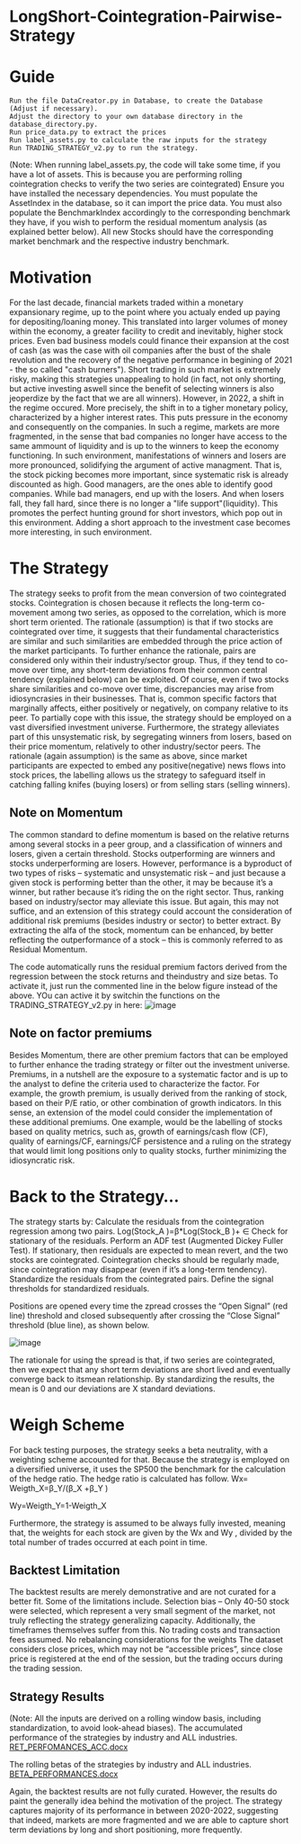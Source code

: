 # LongShort-Cointegration-Pairwise-Strategy

# Guide 
	Run the file DataCreator.py in Database, to create the Database (Adjust if necessary).
	Adjust the directory to your own database directory in the database_directory.py. 
	Run price_data.py to extract the prices
	Run label_assets.py to calculate the raw inputs for the strategy
	Run TRADING_STRATEGY_v2.py to run the strategy. 
 (Note: When running label_assets.py, the code will take some time, if you have a lot of assets. This is because you are performing rolling cointegration checks to verify the two series are cointegrated)
Ensure you have installed the necessary dependencies. 
You must populate the AssetIndex in the database, so it can import the price data.
You must also populate the BenchmarkIndex accordingly to the corresponding benchmark they have, if you wish to perform the residual momentum analysis (as explained better below). All new Stocks should have the corresponding market benchmark and the respective industry benchmark. 


# Motivation
For the last decade, financial markets traded within a monetary expansionary regime, up to the point where you actualy ended up paying for depositing/loaning money. This translated into larger volumes of money within the economy, a greater facility to credit and inevitably, higher stock prices. Even bad business models could finance their expansion at the cost of cash (as was the case with oil companies after the bust of the shale revolution and the recovery of the negative performance in begining of 2021 - the so called "cash burners"). Short trading in such market is extremely risky, making this strategies unappealing to hold (in fact, not only shorting, but active investing aswell since the benefit of selecting winners is also jeoperdize by the fact that we are all winners).
However, in 2022, a shift in the regime occured. More precisely, the shift in to a tigher monetary policy, characterized by a higher interest rates. This puts pressure in the economy and consequently on the companies. In such a regime, markets are more fragmented, in the sense that bad companies no longer have access to the same ammount of liquidity and is up to the winners to keep the economy functioning. In such environment, manifestations of winners and losers are more pronounced, solidifying the argument of active managment. That is, the stock picking becomes more important, since systematic risk is already discounted as high. Good managers, are the ones able to identify good companies. While bad managers, end up with the losers. And when losers fall, they fall hard, since there is no longer a "life support"(liquidity). This promotes the perfect hunting ground for short investors, which pop out in this environment. Adding a short approach to the investment case becomes more interesting, in such environment.


# The Strategy 
The strategy seeks to profit from the mean conversion of two cointegrated stocks. Cointegration is chosen because it reflects the long-term co-movement among two series, as opposed to the correlation, which is more short term oriented. The rationale (assumption) is that if two stocks are cointegrated over time, it suggests that their fundamental characteristics are similar and such similarities are embedded through the price action of the market participants. To further enhance the rationale, pairs are considered only within their industry/sector group. 
Thus, if they tend to co-move over time, any short-term deviations from their common central tendency (explained below) can be exploited. Of course, even if two stocks share similarities and co-move over time, discrepancies may arise from idiosyncrasies in their businesses. That is, common specific factors that marginally affects, either positively or negatively, on company relative to its peer.
To partially cope with this issue, the strategy should be employed on a vast diversified investment universe. Furthermore, the strategy alleviates part of this unsystematic risk, by segregating winners from losers, based on their price momentum, relatively to other industry/sector peers. The rationale (again assumption) is the same as above, since market participants are expected to embed any positive(negative) news flows into stock prices, the labelling allows us the strategy to safeguard itself in catching falling knifes (buying losers) or from selling stars (selling winners).

## Note on Momentum 
The common standard to define momentum is based on the relative returns among several stocks in a peer group, and a classification of winners and losers, given a certain threshold. Stocks outperforming are winners and stocks underperforming are losers. However, performance is a byproduct of two types of risks – systematic and unsystematic risk – and just because a given stock is performing better than the other, it may be because it’s a winner, but rather because it’s riding the on the right sector. Thus, ranking based on industry/sector may alleviate this issue. But again, this may not suffice, and an extension of this strategy could account the consideration of additional risk premiums (besides industry or sector) to better extract. By extracting the alfa of the stock, momentum can be enhanced, by better reflecting the outperformance of a stock – this is commonly referred to as Residual Momentum.

The code automatically runs the residual premium factors derived from the regression between the stock returns and theindustry and size betas. To activate it, just run the commented line in the below figure instead of the above. YOu can active it by switchin the functions on the TRADING_STRATEGY_v2.py in here:
![image](https://github.com/LusoNX/LongShort-Cointegration-Pairwise-Strategy/assets/84282116/85e75f36-19b4-4c64-8f32-d30526059293)


## Note on factor premiums
Besides Momentum, there are other premium factors that can be employed to further enhance the trading strategy or filter out the investment universe. Premiums, in a nutshell are the exposure to a systematic factor and is up to the analyst to define the criteria used to characterize the factor. For example, the growth premium, is usually derived from the ranking of stock, based on their P/E ratio, or other combination of growth indicators. 
In this sense, an extension of the model could consider the implementation of these additional premiums. One example, would be the labelling of stocks based on quality metrics, such as, growth of earnings/cash flow (CF), quality of earnings/CF, earnings/CF persistence and a ruling on the strategy that would limit long positions only to quality stocks, further minimizing the idiosyncratic risk. 


# Back to the Strategy…
The strategy starts by: 
	Calculate the residuals from the cointegration regression among two pairs. 
Log(Stock_A )=β*Log(Stock_B )+ ∈
	Check for stationary of the residuals. 
	Perform an ADF test (Augmented Dickey Fuller Test).
	If stationary, then residuals are expected to mean revert, and the two stocks are cointegrated. 
	Cointegration checks should be regularly made, since cointegration may disappear (even if it’s a long-term tendency).
	Standardize the residuals from the cointegrated pairs. 
	Define the signal thresholds for standardized residuals.

Positions are opened every time the zpread crosses the “Open Signal” (red line) threshold and closed subsequently after crossing the “Close Signal” threshold (blue line), as shown below.

![image](https://github.com/LusoNX/LongShort-Cointegration-Pairwise-Strategy/assets/84282116/9d89dbdf-455b-4cf9-b669-125b7a539f85)


The rationale for using the spread is that, if two series are cointegrated, then we expect that any short term deviations are short lived and eventually converge back to itsmean relationship. By standardizing the results, the mean is 0 and our deviations are X standard deviations.




# Weigh Scheme 
For back testing purposes, the strategy seeks a beta neutrality, with a weighting scheme accounted for that. Because the strategy is employed on a diversified universe, it uses the SP500 the benchmark for the calculation of the hedge ratio.  The hedge ratio is calculated has follow.
Wx= Weigth_X=β_Y/(β_X  +β_Y )

Wy=Weigth_Y=1-Weigth_X

Furthermore, the strategy is assumed to be always fully invested, meaning that, the weights for each stock are given by the Wx and Wy , divided by the total number of trades occurred at each point in time. 

## Backtest Limitation
The backtest results are merely demonstrative and are not curated for a better fit. Some of the limitations include. 
	Selection bias – Only 40-50 stock were selected, which represent a very small segment of the market, not truly reflecting the strategy generalizing capacity. Additionally, the timeframes themselves suffer from this.
	No trading costs and transaction fees assumed. 
	No rebalancing considerations for the weights 
	The dataset considers close prices, which may not be “accessible prices”, since close price is registered at the end of the session, but the trading occurs during the trading session. 
## Strategy Results
(Note: All the inputs are derived on a rolling window basis, including standardization, to avoid look-ahead biases). 
The accumulated performance of the strategies by industry and ALL industries.
[RET_PERFOMANCES_ACC.docx](https://github.com/LusoNX/LongShort-Cointegration-Pairwise-Strategy/files/11961056/RET_PERFOMANCES_ACC.docx)



The rolling betas of the strategies by industry and ALL industries. 
[BETA_PERFORMANCES.docx](https://github.com/LusoNX/LongShort-Cointegration-Pairwise-Strategy/files/11961066/BETA_PERFORMANCES.docx)


Again, the backtest results are not fully curated. However, the results do paint the generally idea behind the motivation of the project. The strategy captures majority of its performance in between 2020-2022, suggesting that indeed, markets are more fragmented and we are able to capture short term deviations by long and short positioning, more frequently. 






